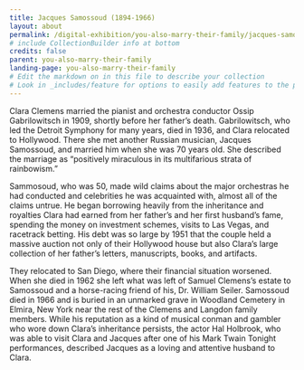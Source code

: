 ```yaml
---
title: Jacques Samossoud (1894-1966)
layout: about
permalink: /digital-exhibition/you-also-marry-their-family/jacques-samossoud.html
# include CollectionBuilder info at bottom
credits: false
parent: you-also-marry-their-family
landing-page: you-also-marry-their-family
# Edit the markdown on in this file to describe your collection
# Look in _includes/feature for options to easily add features to the page
---
```


Clara Clemens married the pianist and orchestra conductor Ossip Gabrilowitsch in 1909, shortly before her father’s death. Gabrilowitsch, who led the Detroit Symphony for many years, died in 1936, and Clara relocated to Hollywood. There she met another Russian musician, Jacques Samossoud, and married him when she was 70 years old. She described the marriage as “positively miraculous in its multifarious strata of rainbowism.”

Sammosoud, who was 50, made wild claims about the major orchestras he had conducted and celebrities he was acquainted with, almost all of the claims untrue. He began borrowing heavily from the inheritance and royalties Clara had earned from her father’s and her first husband’s fame, spending the money on investment schemes, visits to Las Vegas, and racetrack betting. His debt was so large by 1951 that the couple held a massive auction not only of their Hollywood house but also Clara’s large collection of her father’s letters, manuscripts, books, and artifacts.

They relocated to San Diego, where their financial situation worsened. When she died in 1962 she left what was left of Samuel Clemens’s estate to Samossoud and a horse-racing friend of his, Dr. William Seiler.
Samossoud died in 1966 and is buried in an unmarked grave in Woodland Cemetery in Elmira, New York near the rest of the Clemens and Langdon family members. While his reputation as a kind of musical conman and gambler who wore down Clara’s inheritance persists, the actor Hal Holbrook, who was able to visit Clara and Jacques after one of his Mark Twain Tonight performances, described Jacques as a loving and attentive husband to Clara. 
